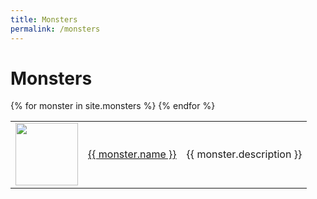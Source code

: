 ```yaml
---
title: Monsters
permalink: /monsters
---
```


<h1>Monsters</h1>
<table>
{% for monster in site.monsters %}
   <!-- <a href = '{{ item.url }}'>{{ item.name }}</a> -->
   <tr>
        <td width = '100'>
            <img width = '100' height = '100' src = '{{ monster.image }}' />
        </td>
        <td><a href = '{{ monster.url }}'>{{ monster.name }}</a></td>
        <td>{{ monster.description }}</td>
    </tr>
{% endfor %}
</table>

